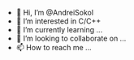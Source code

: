 - 👋 Hi, I’m @AndreiSokol
- 👀 I’m interested in C/C++
- 🌱 I’m currently learning ...
- 💞️ I’m looking to collaborate on ...
- 📫 How to reach me ...

<!---
AndreiSokol/AndreiSokol is a ✨ special ✨ repository because its `README.md` (this file) appears on your GitHub profile.
You can click the Preview link to take a look at your changes.
--->
